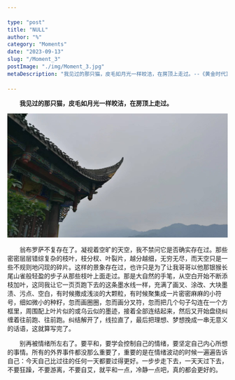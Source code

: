```yaml
---

type: "post"
title: "NULL"
author: "%"
category: "Moments"
date: "2023-09-13"
slug: "/Moment_3"
postImage: "./img/Moment_3.jpg"
metaDescription: "我见过的那只猫，皮毛如月光一样皎洁，在房顶上走过。--《黄金时代》王小波"

---
```


&emsp;&emsp;**我见过的那只猫，皮毛如月光一样皎洁，在房顶上走过。**

![NULL](./img/Moment_3.jpg)

&emsp;&emsp;翁布罗萨不复存在了。凝视着空旷的天空，我不禁问它是否确实存在过。那些密密层层错综复杂的枝叶，枝分杈、叶裂片，越分越细，无穷无尽，而天空只是一些不规则地闪现的碎片。这样的景象存在过，也许只是为了让我哥哥以他那银猴长尾山雀般轻盈的步子从那些枝叶上面走过。那是大自然的手笔，从空白开始不断添枝加叶，这同我让它一页页跑下去的这条墨水线一样，充满了画叉、涂改、大块墨渍、污点、空白，有时候撒成浅淡的大颗粒，有时候聚集成一片密密麻麻的小符号，细如微小的种籽，忽而画圈圈，忽而画分叉符，忽而把几个句子勾连在一个方框里，周围配上叶片似的或乌云似的墨迹，接着全部连结起来，然后又开始盘绕纠缠着往前跑、往前跑。纠结解开了，线拉直了，最后把理想、梦想挽成一串无意义的话语，这就算写完了。

&emsp;&emsp;别再被情绪所左右了。要平和，要学会控制自己的情绪，要坚定自己内心所想的事情。所有的外界事件都没那么重要了，重要的是在情绪波动的时候一遍遍告诉自己：今天自己比过往的任何一天都要过得更好。一步步走下去，一天天过下去，不要狂躁，不要游离，不要自艾，就平和一点，冷静一点吧，真的都会更好的。